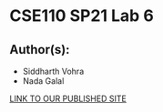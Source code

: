 # CSE110 SP21 Lab 6

## Author(s):
- Siddharth Vohra
- Nada Galal

[LINK TO OUR PUBLISHED SITE](https://nadagehad01.github.io/Lab6/)


